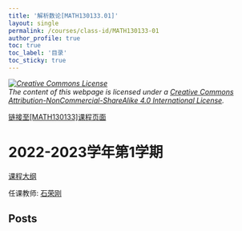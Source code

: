```yaml
---
title: '解析数论[MATH130133.01]'
layout: single
permalink: /courses/class-id/MATH130133-01
author_profile: true
toc: true
toc_label: '目录'
toc_sticky: true
---
```



<div class='notice--warning'>
	<p><i><a rel='license' href='http://creativecommons.org/licenses/by-nc-sa/4.0/'><img alt='Creative Commons License' style='border-width:0' src='https://i.creativecommons.org/l/by-nc-sa/4.0/88x31.png' /></a><br /> The content of this webpage is licensed under a <a rel='license' href='http://creativecommons.org/licenses/by-nc-sa/4.0/'>Creative Commons Attribution-NonCommercial-ShareAlike 4.0 International License</a>.</i></p>
</div>

<a href='https://fdu-math.github.io/courses/MATH130133'>链接至[MATH130133]课程页面</a>


# 2022-2023学年第1学期
<a href='https://fdu-math.github.io/courses/syllabus/MATH130133.01-2022-2023-1 (Encrypted).pdf'>课程大纲</a>

任课教师: <a href='https://fdu-math.github.io/teachers/石荣刚'>石荣刚</a>


## Posts

